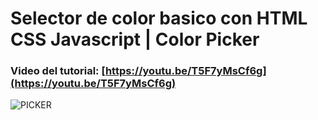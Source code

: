 # Selector de color basico con HTML CSS Javascript | Color Picker
### Video del tutorial: [https://youtu.be/T5F7yMsCf6g](https://youtu.be/T5F7yMsCf6g)

![PICKER](https://user-images.githubusercontent.com/85034795/127727217-03dc4c04-a93c-43cf-865e-a9f6765ee784.png)

